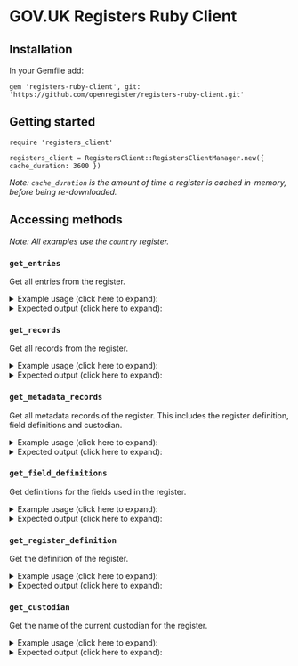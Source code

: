 # GOV.UK Registers Ruby Client

## Installation
In your Gemfile add:
```
gem 'registers-ruby-client', git: 'https://github.com/openregister/registers-ruby-client.git'
```
## Getting started 

```
require 'registers_client'

registers_client = RegistersClient::RegistersClientManager.new({ cache_duration: 3600 })
```

_Note: `cache_duration`  is the amount of time a register is cached in-memory, before being re-downloaded._

## Accessing methods 

_Note: All examples use the `country` register._

### `get_entries`

Get all entries from the register. 

<details>
<summary>
Example usage (click here to expand):
</summary>

```

register_data = registers_client.get_register 'country', 'beta'

register_data.get_entries.first[:item]

```
</details>
<details>
<summary>
Expected output (click here to expand):
 </summary>

```

{"citizen-names"=>"Soviet citizen", "country"=>"SU", "end-date"=>"1991-12-25", "name"=>"USSR", "official-name"=>"Union of Soviet Socialist Republics"}

```
</details>

### `get_records`

Get all records from the register. 

<details>
<summary>
Example usage (click here to expand):
</summary>


```

register_data = registers_client.get_register 'country', 'beta'

register_data.get_records.first[:item]

```
</details>
<details>
 
<summary>
Expected output (click here to expand):
</summary>

```

{"citizen-names"=>"Soviet citizen", "country"=>"SU", "end-date"=>"1991-12-25", "name"=>"USSR", "official-name"=>"Union of Soviet Socialist Republics"}

```

</details>

### `get_metadata_records`

Get all metadata records of the register. This includes the register definition, field definitions and custodian. 

<details>
<summary>
Example usage (click here to expand):
</summary>


```

register_data = registers_client.get_register 'country', 'beta'

register_data.get_metadata_records.first[:item]

```
</details>
<details>
 
<summary>
Expected output (click here to expand):
</summary>

```

{"name"=>"country"}

```
</details>

### `get_field_definitions`

Get definitions for the fields used in the register. 

<details>
<summary>
Example usage (click here to expand):
</summary>


```

register_data = registers_client.get_register 'country', 'beta'

register_data.get_field_definitions.first[:item]

```

</details>
<details>
 
<summary>
Expected output (click here to expand):
</summary>

```

{"cardinality"=>"1", "datatype"=>"string", "field"=>"country", "phase"=>"beta", "register"=>"country", "text"=>"The country's 2-letter ISO 3166-2 alpha2 code."}

```

</details>

### `get_register_definition`

Get the definition of the register. 

<details>
<summary>
Example usage (click here to expand):
 </summary>


```

register_data = registers_client.get_register 'country', 'beta'

register_data.get_register_definition.to_json

```
</details>
<details>
<summary>
Expected output (click here to expand):
</summary>
 
```

{"key":"register:country","entry_number":229,"timestamp":"2016-08-04T14:45:41Z","hash":"sha-256:610bde42d3ae2ed3dd829263fe461542742a10ca33865d96d31ae043b242c300","item":{"fields":["country","name","official-name","citizen-names","start-date","end-date"],"phase":"beta","register":"country","registry":"foreign-commonwealth-office","text":"British English-language names and descriptive terms for countries"}}

```

</details>

### `get_custodian`

Get the name of the current custodian for the register. 

<details>
<summary>
Example usage (click here to expand):
</summary>


```

register_data = registers_client.get_register 'country', 'beta'

register_data.get_custodian[:item]['custodian']

```
</details>
<details>

<summary>
Expected output (click here to expand):
</summary>
```

David de Silva

```

</details>

### `get_records_with_history`

Get current and previous versions of records in the register. 

<details>
<summary>
Example usage (click here to expand):
</summary>

```

register_data = registers_client.get_register 'country', 'beta'

germany = register_data.get_records_with_history.find { |r|  r[:key] == 'DE'  }
puts germany.to_json

```

<summary>
Expected output (click here to expand):
</summary>

```

{"key":"DE","records":[{"key":"DE","entry_number":234,"timestamp":"2016-04-05T13:23:05Z","hash":"sha-256:e03f97c2806206cdc2cc0f393d09b18a28c6f3e6218fc8c6f3aa2fdd7ef9d625","item":{"citizen-names":"West German","country":"DE","end-date":"1990-10-02","name":"West Germany","official-name":"Federal Republic of Germany"}},{"key":"DE","entry_number":303,"timestamp":"2016-04-05T13:23:05Z","hash":"sha-256:747dbb718cb9f9799852e7bf698c499e6b83fb1a46ec06dbd6087f35c1e955cc","item":{"citizen-names":"German","country":"DE","name":"Germany","official-name":"The Federal Republic of Germany","start-date":"1990-10-03"}}]}

```

</details>

### `get_current_records`

Get all current records from the register. 

<details>
<summary>
Example usage (click here to expand):
</summary>

```

register_data = registers_client.get_register 'country', 'beta'

register_data.get_current_records.first[:item]

```
</details>
<details>
<summary>
Expected output (click here to expand):
</summary>
 
```

{"citizen-names"=>"German", "country"=>"DE", "name"=>"Germany", "official-name"=>"The Federal Republic of Germany", "start-date"=>"1990-10-03"}

```

</details>

### `get_expired_records`

Get all expired records from the register. 

<details>
<summary>
Example usage (click here to expand)
</summary>

```

register_data = registers_client.get_register 'country', 'beta'

register_data.get_expired_records.first[:item]

```

<summary>
Expected output (click here to expand)
</summary>
```

{"citizen-names"=>"Soviet citizen", "country"=>"SU", "end-date"=>"1991-12-25", "name"=>"USSR", "official-name"=>"Union of Soviet Socialist Republics"}

```

</details>

### `get_refresh_data`

Redownloads register data. Call this method when you want to refresh data immediately rather than waiting for the `cache_duration` to expire.







